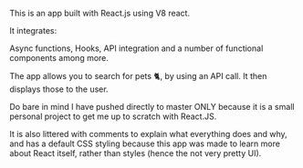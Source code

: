 This is an app built with React.js using V8 react.

It integrates:

Async functions, Hooks, API integration and a number of functional components among more.

The app allows you to search for pets 🐈, by using an API call. It then displays those to the user.

Do bare in mind I have pushed directly to master ONLY because it is a small personal project to get me up to scratch with React.JS.

It is also littered with comments to explain what everything does and why, and has a default CSS styling because this app was made to learn more about React itself, rather than styles (hence the not very pretty UI).
